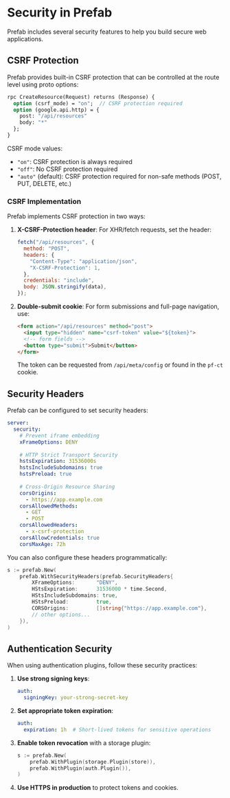 # Security in Prefab

Prefab includes several security features to help you build secure web applications.

## CSRF Protection

Prefab provides built-in CSRF protection that can be controlled at the route level using proto options:

```proto
rpc CreateResource(Request) returns (Response) {
  option (csrf_mode) = "on";  // CSRF protection required
  option (google.api.http) = {
    post: "/api/resources"
    body: "*"
  };
}
```

CSRF mode values:
- `"on"`: CSRF protection is always required
- `"off"`: No CSRF protection required
- `"auto"` (default): CSRF protection required for non-safe methods (POST, PUT, DELETE, etc.)

### CSRF Implementation

Prefab implements CSRF protection in two ways:

1. **X-CSRF-Protection header**: For XHR/fetch requests, set the header:
   ```javascript
   fetch("/api/resources", {
     method: "POST",
     headers: {
       "Content-Type": "application/json",
       "X-CSRF-Protection": 1,
     },
     credentials: "include",
     body: JSON.stringify(data),
   });
   ```

2. **Double-submit cookie**: For form submissions and full-page navigation, use:
   ```html
   <form action="/api/resources" method="post">
     <input type="hidden" name="csrf-token" value="${token}">
     <!-- form fields -->
     <button type="submit">Submit</button>
   </form>
   ```

   The token can be requested from `/api/meta/config` or found in the `pf-ct` cookie.

## Security Headers

Prefab can be configured to set security headers:

```yaml
server:
  security:
    # Prevent iframe embedding
    xFrameOptions: DENY
    
    # HTTP Strict Transport Security
    hstsExpiration: 31536000s
    hstsIncludeSubdomains: true
    hstsPreload: true
    
    # Cross-Origin Resource Sharing
    corsOrigins:
      - https://app.example.com
    corsAllowedMethods:
      - GET
      - POST
    corsAllowedHeaders:
      - x-csrf-protection
    corsAllowCredentials: true
    corsMaxAge: 72h
```

You can also configure these headers programmatically:

```go
s := prefab.New(
    prefab.WithSecurityHeaders(prefab.SecurityHeaders{
        XFrameOptions:       "DENY",
        HStsExpiration:      31536000 * time.Second,
        HStsIncludeSubdomains: true,
        HStsPreload:         true,
        CORSOrigins:         []string{"https://app.example.com"},
        // other options...
    }),
)
```

## Authentication Security

When using authentication plugins, follow these security practices:

1. **Use strong signing keys**:
   ```yaml
   auth:
     signingKey: your-strong-secret-key
   ```

2. **Set appropriate token expiration**:
   ```yaml
   auth:
     expiration: 1h  # Short-lived tokens for sensitive operations
   ```

3. **Enable token revocation** with a storage plugin:
   ```go
   s := prefab.New(
       prefab.WithPlugin(storage.Plugin(store)),
       prefab.WithPlugin(auth.Plugin()),
   )
   ```

4. **Use HTTPS in production** to protect tokens and cookies.